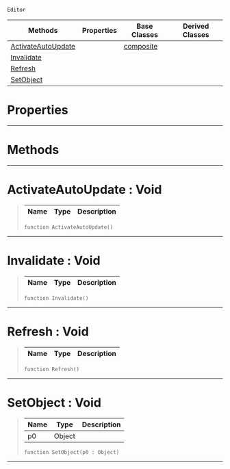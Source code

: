  `Editor`

|Methods|Properties|Base Classes|Derived Classes|
|---|---|---|---|
|[ ActivateAutoUpdate](https://github.com/zeroengineteam/ZeroDocs/blob/master/code_reference/class_reference/propertyview.markdown#activateautoupdate-void)| |[composite](https://github.com/zeroengineteam/ZeroDocs/blob/master/code_reference/class_reference/composite.markdown)| |
|[ Invalidate](https://github.com/zeroengineteam/ZeroDocs/blob/master/code_reference/class_reference/propertyview.markdown#invalidate-void)| | | |
|[ Refresh](https://github.com/zeroengineteam/ZeroDocs/blob/master/code_reference/class_reference/propertyview.markdown#refresh-void)| | | |
|[ SetObject](https://github.com/zeroengineteam/ZeroDocs/blob/master/code_reference/class_reference/propertyview.markdown#setobject-void)| | | |


 #  Properties


---  
 #  Methods


---  
 #  ActivateAutoUpdate : Void

> 
> |Name|Type|Description|
> |---|---|---|
> ``` lang=cpp, name=Zilch
> function ActivateAutoUpdate()
> ``` 


---  
 #  Invalidate : Void

> 
> |Name|Type|Description|
> |---|---|---|
> ``` lang=cpp, name=Zilch
> function Invalidate()
> ``` 


---  
 #  Refresh : Void

> 
> |Name|Type|Description|
> |---|---|---|
> ``` lang=cpp, name=Zilch
> function Refresh()
> ``` 


---  
 #  SetObject : Void

> 
> |Name|Type|Description|
> |---|---|---|
> |p0|Object| |
> ``` lang=cpp, name=Zilch
> function SetObject(p0 : Object)
> ``` 


---  
 

 